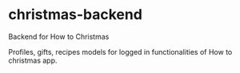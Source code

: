 # christmas-backend
Backend for How to Christmas



Profiles, gifts, recipes models for logged in functionalities of How to christmas app.
